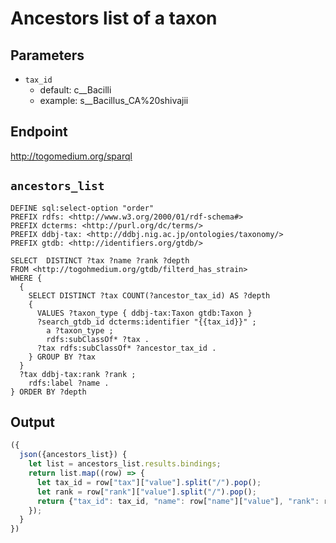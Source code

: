 # Ancestors list of a taxon

## Parameters

* `tax_id`
  * default: c__Bacilli
  * example: s__Bacillus_CA%20shivajii

## Endpoint

http://togomedium.org/sparql

## `ancestors_list`

```sparql
DEFINE sql:select-option "order"
PREFIX rdfs: <http://www.w3.org/2000/01/rdf-schema#>
PREFIX dcterms: <http://purl.org/dc/terms/>
PREFIX ddbj-tax: <http://ddbj.nig.ac.jp/ontologies/taxonomy/>
PREFIX gtdb: <http://identifiers.org/gtdb/>

SELECT  DISTINCT ?tax ?name ?rank ?depth
FROM <http://togohmedium.org/gtdb/filterd_has_strain>
WHERE {
  {
    SELECT DISTINCT ?tax COUNT(?ancestor_tax_id) AS ?depth
    {
      VALUES ?taxon_type { ddbj-tax:Taxon gtdb:Taxon }
      ?search_gtdb_id dcterms:identifier "{{tax_id}}" ;
        a ?taxon_type ;
        rdfs:subClassOf* ?tax .
      ?tax rdfs:subClassOf* ?ancestor_tax_id .
    } GROUP BY ?tax
  }
  ?tax ddbj-tax:rank ?rank ;
    rdfs:label ?name .
} ORDER BY ?depth
```

## Output

```javascript
({
  json({ancestors_list}) {
    let list = ancestors_list.results.bindings;
    return list.map((row) => {
      let tax_id = row["tax"]["value"].split("/").pop();
      let rank = row["rank"]["value"].split("/").pop();
      return {"tax_id": tax_id, "name": row["name"]["value"], "rank": rank}
    });
  }
})
```